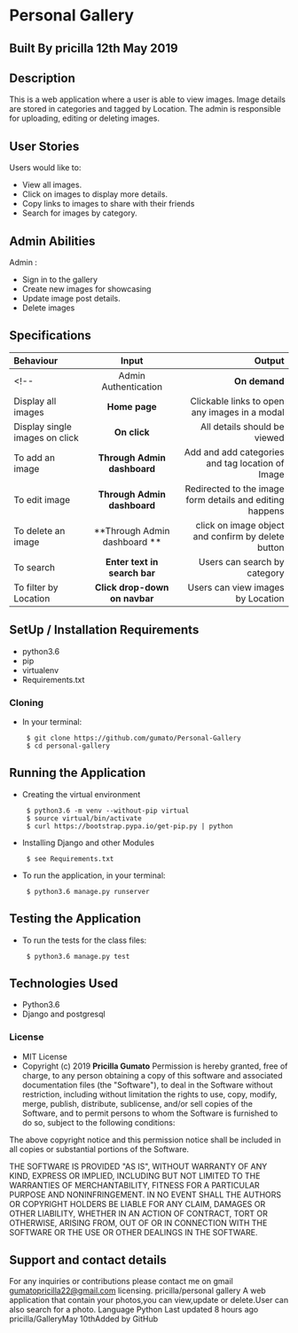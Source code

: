 # Personal Gallery



## Built By pricilla  12th May 2019

## Description
This is a web  application where a  user is able to view images. Image details are stored in categories and tagged by Location. The admin is responsible for uploading, editing or deleting images.

## User Stories

Users would like to:
* View all images.
* Click on images to display more details.
* Copy links to images to share with their friends
* Search for images by category.

## Admin Abilities

Admin  :
* Sign in to the gallery
* Create new images for showcasing
* Update image post details.
* Delete images


## Specifications
| Behaviour | Input | Output |
| :---------------- | :---------------: | ------------------: |
<!-- | Admin Authentication | **On demand** | Access Admin dashboard |
| Display all images | **Home page** | Clickable links to open any images in a modal |
| Display single images on click | **On  click** | All details should be viewed|
| To add an image  | **Through Admin dashboard** | Add and add categories and tag location of Image|
| To edit image  | **Through Admin dashboard** | Redirected to the  image form details and editing happens|
| To delete an image  | **Through Admin dashboard ** | click on image object and confirm by delete button|
| To search  | **Enter text in search bar** | Users can search by category|
| To filter by Location  | **Click drop-down on navbar** | Users can view images by Location| -->


## SetUp / Installation Requirements

* python3.6
* pip
* virtualenv
* Requirements.txt

### Cloning
* In your terminal:

       $ git clone https://github.com/gumato/Personal-Gallery
       $ cd personal-gallery

## Running the Application
* Creating the virtual environment

       $ python3.6 -m venv --without-pip virtual
       $ source virtual/bin/activate
       $ curl https://bootstrap.pypa.io/get-pip.py | python

* Installing Django and other Modules

       $ see Requirements.txt

* To run the application, in your terminal:

       $ python3.6 manage.py runserver

## Testing the Application
* To run the tests for the class files:

       $ python3.6 manage.py test

## Technologies Used
* Python3.6
* Django and postgresql

### License
* MIT License
* Copyright (c) 2019 **Pricilla Gumato**
Permission is hereby granted, free of charge, to any person obtaining a copy of this software and associated documentation files (the "Software"), to deal in the Software without restriction, including without limitation the rights to use, copy, modify, merge, publish, distribute, sublicense, and/or sell copies of the Software, and to permit persons to whom the Software is furnished to do so, subject to the following conditions:

The above copyright notice and this permission notice shall be included in all copies or substantial portions of the Software.

THE SOFTWARE IS PROVIDED "AS IS", WITHOUT WARRANTY OF ANY KIND, EXPRESS OR IMPLIED, INCLUDING BUT NOT LIMITED TO THE WARRANTIES OF MERCHANTABILITY, FITNESS FOR A PARTICULAR PURPOSE AND NONINFRINGEMENT. IN NO EVENT SHALL THE AUTHORS OR COPYRIGHT HOLDERS BE LIABLE FOR ANY CLAIM, DAMAGES OR OTHER LIABILITY, WHETHER IN AN ACTION OF CONTRACT, TORT OR OTHERWISE, ARISING FROM, OUT OF OR IN CONNECTION WITH THE SOFTWARE OR THE USE OR OTHER DEALINGS IN THE SOFTWARE.
## Support and contact details
For any inquiries or contributions please contact me on gmail gumatopricilla22@gmail.com
licensing.
pricilla/personal gallery
A web application that contain your photos,you can view,update or delete.User can also search for a photo.
Language
Python
Last updated
8 hours ago
pricilla/GalleryMay 10thAdded by GitHub